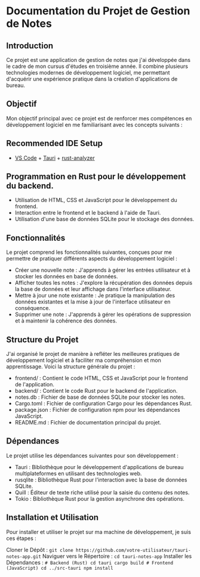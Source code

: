 # Documentation du Projet de Gestion de Notes

## Introduction
Ce projet est une application de gestion de notes que j'ai développée dans le cadre de mon cursus d'études en troisième année. Il combine plusieurs technologies modernes de développement logiciel, me permettant d'acquérir une expérience pratique dans la création d'applications de bureau.

## Objectif
Mon objectif principal avec ce projet est de renforcer mes compétences en développement logiciel en me familiarisant avec les concepts suivants :

## Recommended IDE Setup
- [VS Code](https://code.visualstudio.com/) + [Tauri](https://marketplace.visualstudio.com/items?itemName=tauri-apps.tauri-vscode) + [rust-analyzer](https://marketplace.visualstudio.com/items?itemName=rust-lang.rust-analyzer)

## Programmation en Rust pour le développement du backend.

- Utilisation de HTML, CSS et JavaScript pour le développement du frontend.
- Interaction entre le frontend et le backend à l'aide de Tauri.
- Utilisation d'une base de données SQLite pour le stockage des données.

## Fonctionnalités
Le projet comprend les fonctionnalités suivantes, conçues pour me permettre de pratiquer différents aspects du développement logiciel :

- Créer une nouvelle note : J'apprends à gérer les entrées utilisateur et à stocker les données en base de données.
- Afficher toutes les notes : J'explore la récupération des données depuis la base de données et leur affichage dans l'interface utilisateur.
- Mettre à jour une note existante : Je pratique la manipulation des données existantes et la mise à jour de l'interface utilisateur en conséquence.
- Supprimer une note : J'apprends à gérer les opérations de suppression et à maintenir la cohérence des données.

## Structure du Projet
J'ai organisé le projet de manière à refléter les meilleures pratiques de développement logiciel et à faciliter ma compréhension et mon apprentissage. Voici la structure générale du projet :

- frontend/ : Contient le code HTML, CSS et JavaScript pour le frontend de l'application.
- backend/ : Contient le code Rust pour le backend de l'application.
- notes.db : Fichier de base de données SQLite pour stocker les notes.
- Cargo.toml : Fichier de configuration Cargo pour les dépendances Rust.
- package.json : Fichier de configuration npm pour les dépendances JavaScript.
- README.md : Fichier de documentation principal du projet.

## Dépendances
Le projet utilise les dépendances suivantes pour son développement :

- Tauri : Bibliothèque pour le développement d'applications de bureau multiplateformes en utilisant des technologies web.
- rusqlite : Bibliothèque Rust pour l'interaction avec la base de données SQLite.
- Quill : Éditeur de texte riche utilisé pour la saisie du contenu des notes.
- Tokio : Bibliothèque Rust pour la gestion asynchrone des opérations.

## Installation et Utilisation
Pour installer et utiliser le projet sur ma machine de développement, je suis ces étapes :

Cloner le Dépôt :
`git clone https://github.com/votre-utilisateur/tauri-notes-app.git`
Naviguer vers le Répertoire :
`cd tauri-notes-app`
Installer les Dépendances :
`# Backend (Rust) cd tauri cargo build # Frontend (JavaScript) cd ../src-tauri npm install`